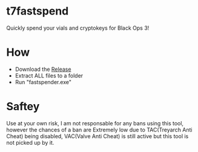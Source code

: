 # t7fastspend
Quickly spend your vials and cryptokeys for Black Ops 3!

# How
* Download the [Release](https://)
* Extract ALL files to a folder
* Run "fastspender.exe"

# Saftey
Use at your own risk, I am not responsable for any bans using this tool, however the chances of a ban are Extremely low due to TAC(Treyarch Anti Cheat) being disabled, VAC(Valve Anti Cheat) is still active but this tool is not picked up by it.

